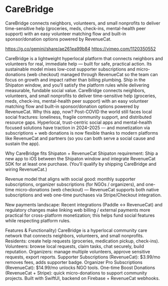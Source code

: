# CareBridge
CareBridge connects neighbors, volunteers, and small nonprofits to deliver time-sensitive help (groceries, meds, check-ins, mental-health peer support) with an easy volunteer matching flow and built-in sponsor/donation options powered by RevenueCat.

https://g.co/gemini/share/ae261ea99b84
https://vimeo.com/1120350552

CareBridge is a lightweight hyperlocal platform that connects neighbors and volunteers for real, immediate help — built for safe, practical action. Its sustainable model mixes low-cost supporter subscriptions and micro-donations (web checkout) managed through RevenueCat so the team can focus on growth and impact rather than billing plumbing. Ship in the Shipaton window, and you’ll satisfy the platform rules while delivering measurable, fundable social value.
CareBridge connects neighbors, volunteers, and small nonprofits to deliver time-sensitive help (groceries, meds, check-ins, mental-health peer support) with an easy volunteer matching flow and built-in sponsor/donation options powered by RevenueCat.
Why this app, now? Post-COVID the world still faces local social fractures: loneliness, fragile community support, and distributed resource gaps. Hyperlocal, trust-centric social apps and mental-health focused solutions have traction in 2024–2025 — and monetization via subscriptions + web donations is now flexible thanks to modern platforms like RevenueCat and partners (so you can both serve a social cause and sustain the app).

Why CareBridge fits Shipaton + RevenueCat
Shipaton requirement: Ship a new app to iOS between the Shipaton window and integrate RevenueCat SDK for at least one purchase. (You’ll qualify by shipping CareBridge and wiring RevenueCat.) 

Revenue model that aligns with social good: monthly supporter subscriptions, organizer subscriptions (for NGOs / organizers), and one-time micro-donations (web checkout) — RevenueCat supports both native subscriptions and web one-time purchases via Stripe/Checkout integration. 

New payments landscape: Recent integrations (Paddle ↔ RevenueCat) and regulatory changes make linking web billing / external payments more practical for cross-platform monetization; this helps fund social features while respecting platform rules.

Features & Functionality)
CareBridge is a hyperlocal community care network that connects neighbors, volunteers, and small nonprofits.
Residents: create help requests (groceries, medication pickup, check-ins).
Volunteers: browse local requests, claim tasks, chat securely, build reputation.
Organizers: manage multiple volunteers, approve sensitive requests, export reports.
Supporter Subscriptions (RevenueCat): $3.99/mo removes fees, adds supporter badge.
Organizer Pro Subscriptions (RevenueCat): $14.99/mo unlocks NGO tools.
One-time Boost Donations (RevenueCat + Stripe): quick micro-donations to support community projects.
Built with SwiftUI, backend on Firebase + RevenueCat webhooks.

